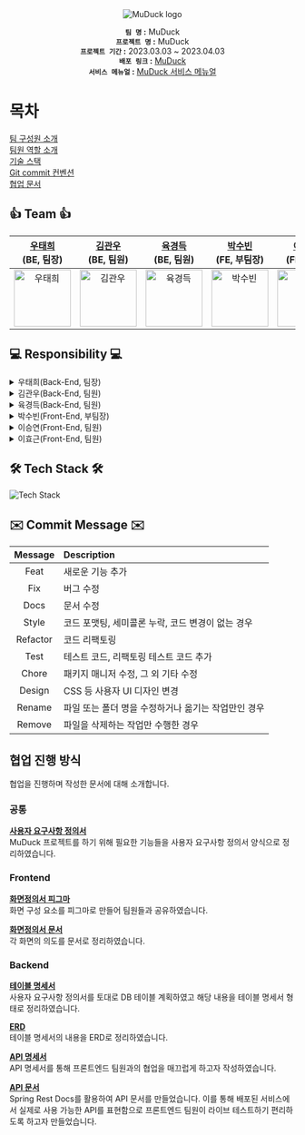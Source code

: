 <div align="center">

<img alt="MuDuck logo" src="https://user-images.githubusercontent.com/75026933/228852694-520fc7bd-80d3-4b56-9b3d-cd3b71ef579b.png">

**`팀 명` :** MuDuck </br>
**`프로젝트 명` :** MuDuck </br>
**`프로젝트 기간` :** 2023.03.03 ~ 2023.04.03 </br>
**`배포 링크` :** [MuDuck](http://muduckbucket.s3-website.ap-northeast-2.amazonaws.com) </br>
**`서비스 메뉴얼` :** [MuDuck 서비스 메뉴얼](https://dev-taehee.github.io/MuDuckServiceManual/) </br>

</div>

# 목차 </br>
[팀 구성원 소개](#-team-) </br>
[팀원 역할 소개](#-responsibility-) </br>
[기술 스택](#%EF%B8%8F-tech-stack-%EF%B8%8F) </br>
[Git commit 컨벤션](#%EF%B8%8F-commit-message-%EF%B8%8F) </br>
[협업 문서](#협업-문서) </br>

## 👍 Team 👍
<div align="center">

| <a href="https://github.com/TaeheeWoo94" target="_blank">우태희</a> <br>(BE, 팀장) | <a href="https://github.com/kkte02" target="_blank">김관우</a> <br>(BE, 팀원) | <a href="https://github.com/DerekYook" target="_blank">육경득</a> <br>(BE, 팀원) | <a href="https://github.com/Paksubeen" target="_blank">박수빈</a> <br>(FE, 부팀장) | <a href="https://github.com/sleepy-joyy" target="_blank">이승연</a> <br>(FE, 팀원) | <a href="https://github.com/LeeHyoGeun-create" target="_blank">이효근</a> <br>(FE, 팀원) |
| :---: | :---: | :---: | :---: | :---: | :---: |
| <img alt="우태희" src="https://user-images.githubusercontent.com/75026933/229016459-4921b1bd-43ed-4277-8e66-138000e612f2.jpg" height="100" width="100"> | <img alt="김관우" src="https://user-images.githubusercontent.com/75026933/229016226-74537d22-5c6c-4a2a-b79a-7bfd7a95fe78.png" height="100" width="100"> | <img alt="육경득" src="https://user-images.githubusercontent.com/75026933/229016373-00bacb0a-3dd8-4de1-bf68-1a0788dec95b.png" height="100" width="100"> | <img alt="박수빈" src="https://user-images.githubusercontent.com/75026933/229016135-6877be77-15be-4618-bcc7-1be0a9e8c61b.JPG" height="100" width="100"> | <img alt="이승연" src="https://user-images.githubusercontent.com/75026933/229012091-250cbe86-5def-41c1-8ddc-283280ff0c82.JPG" height="100" width="100"> | <img alt="이효근" src="https://user-images.githubusercontent.com/75026933/229016903-296fbf12-26fb-4934-823c-9c4d75c1b1d9.png" height="100" width="100"> |

</div>

## 💻 Responsibility 💻
<details> 

<summary> 
우태희(Back-End, 팀장)
</summary>

* AWS 환경설정
* 게시글 CRUD 구현
* 게시글 목록 GET 요청 구현
* 마이페이지 회원이 작성한 글 및 댓글 가져오기 구현

</details>

<details> 

<summary> 
김관우(Back-End, 팀원)
</summary>

* 주변시설 CRUD 관련 API 구현
* OAuth2를 이용한 카카오 소셜로그인 구현
* SpringSecurity와 Jwt를 이용한 회원 인증/인가 구현
* SpringSecurity를 이용한 Jwt 검증 Filter, JwtException Filter 구현

</details>

<details> 

<summary> 
육경득(Back-End, 팀원)
</summary>

* ERD 설계<br/>
* 작품과 게시판 연동 구현
* 작품과 지도 정보 연동 구현
* 작품 및 배우 조회 관련 기능 구현

</details> 

<details> 

<summary> 
박수빈(Front-End, 부팀장)
</summary>

* 메인페이지
* 뮤지컬 목록 페이지
  * 정렬/상태/장르에 따른 목록 필터링 기능 구현
* 커뮤니티 상세 페이지
  * 게시글 조회/좋아요 및 댓글 등록/삭제 기능 구현
* 마이페이지
  * 사용자가 작성/좋아요한 글과 댓글 조회 기능 구현

</details>

<details>

<summary> 
이승연(Front-End, 팀원)
</summary>

* 헤더 반응형 디자인
  * 모바일 햄버거 메뉴 기능 구현
* 로그인 페이지
  * 카카오 OAuth 로그인 기능 구현
* 회원정보 설정 페이지
  * 신규 회원 프로필 이미지 S3 업로드 기능 구현
* 뮤지컬 상세 페이지
  * 공연 정보 및 배우 정보 상세 더보기 기능 구현

</details> 

<details>

<summary> 
이효근(Front-End, 팀원)
</summary>

* 커뮤니티 페이지
  * 커뮤니티 게시글 작성 및 수정 기능 구현
* 커뮤니티 목록 페이지
  * 정렬/카테고리에 따른 목록 필터링 기능 구현
* 주변시설 페이지
  * Kakao Maps Api를 이용한 지도 기능 구현
  * 지도에서 정보 받아와 리뷰 작성 및 수정 기능 구현

</details>

## 🛠️ Tech Stack 🛠️
<img alt="Tech Stack" src="https://user-images.githubusercontent.com/75026933/229709841-6de541e9-f934-4daa-b1d4-f7d949e1fc07.png">

## ✉️ Commit Message ✉️
| Message | Description |
| :---: | :--- |
| Feat | 새로운 기능 추가 |
| Fix | 버그 수정 |
| Docs | 문서 수정 |
| Style | 코드 포맷팅, 세미콜론 누락, 코드 변경이 없는 경우 |
| Refactor | 코드 리팩토링 |
| Test |테스트 코드, 리팩토링 테스트 코드 추가 |
| Chore | 패키지 매니저 수정, 그 외 기타 수정 |
| Design | CSS 등 사용자 UI 디자인 변경 |
| Rename | 파일 또는 폴더 명을 수정하거나 옮기는 작업만인 경우 |
| Remove | 파일을 삭제하는 작업만 수행한 경우 |

## 협업 진행 방식
협업을 진행하며 작성한 문서에 대해 소개합니다.

### 공통
**[사용자 요구사항 정의서](https://docs.google.com/spreadsheets/d/1bNZKVynTeONAMEfzaQmDYdRN2oVqpS4zSJmVzwl9-hM/edit#gid=7093886)** </br>
MuDuck 프로젝트를 하기 위해 필요한 기능들을 사용자 요구사항 정의서 양식으로 정리하였습니다. </br>

### Frontend
**[화면정의서 피그마](https://www.figma.com/file/oeINMS5daaqlyCYktWa2TY/main17_%ED%99%94%EB%A9%B4%EC%A0%95%EC%9D%98%EC%84%9C_draft?type=design&mode=design)** </br>
화면 구성 요소를 피그마로 만들어 팀원들과 공유하였습니다. </br>

**[화면정의서 문서](https://docs.google.com/document/d/19TsxgloRS1Fx07A5_37lhruSxvCGxQCCnu7UmVZvSRI/edit)** </br>
각 화면의 의도를 문서로 정리하였습니다. </br>

### Backend
**[테이블 명세서](https://docs.google.com/spreadsheets/d/1FUOGrFqIFrTYgi7aaXpFmI2_NmwIp7jAJJkIVlDCscQ/edit#gid=1242420410)** </br>
사용자 요구사항 정의서를 토대로 DB 테이블 계획하였고 해당 내용을 테이블 명세서 형태로 정리하였습니다. </br>

**[ERD](https://www.erdcloud.com/d/s5cxMny22Qe7Cze2r)** </br>
테이블 명세서의 내용을 ERD로 정리하였습니다. </br>

**[API 명세서](https://docs.google.com/spreadsheets/d/1PNIgti4eiDm92cu_uY254mnlviVLQ8GTV1vp6FgrZUc/edit#gid=0)** </br>
API 명세서를 통해 프론트엔드 팀원과의 협업을 매끄럽게 하고자 작성하였습니다. </br>

**[API 문서](http://ec2-15-164-220-43.ap-northeast-2.compute.amazonaws.com:8080/docs/index.html)** </br>
Spring Rest Docs를 활용하여 API 문서를 만들었습니다. 이를 통해 배포된 서비스에서 실제로 사용 가능한 API를 표현함으로 프론트엔드 팀원이 라이브 테스트하기 편리하도록 하고자 만들었습니다. </br>



